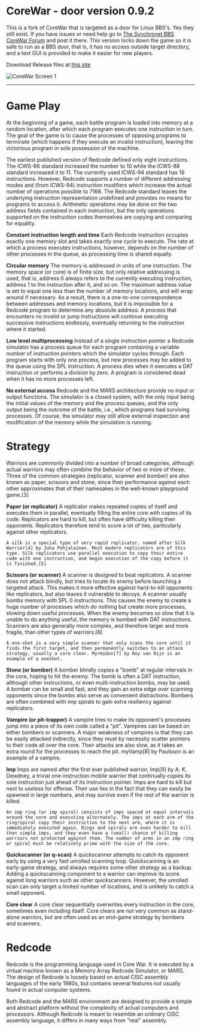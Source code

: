 CoreWar - door version 0.9.2
=======

This is a fork of CoreWar that is targeted as a door for Linux BBS's. Yes they still exist. If you have issues or need help go to [The Synchronet BBS CoreWar Forum](https://synchronetbbs.org/index.php/forum/corewar)  and post it there. This version locks down the game so it is safe to run as a BBS door, that is, it has no access outside target directory, and a text GUI is provided to make it easier for new players.

Download Release files at [this site](https://synchronetbbs.org/index.php/downloads/category/3-doors)

![CoreWar Screen 1](http://amigacity.xyz/corewar5.png  "CoreWar Screen 1")


----------------------------

**Game Play**
=======

At the beginning of a game, each battle program is loaded into memory at a random location, after which each program executes one instruction in turn. The goal of the game is to cause the processes of opposing programs to terminate (which happens if they execute an invalid instruction), leaving the victorious program in sole possession of the machine.

The earliest published version of Redcode defined only eight instructions. The ICWS-86 standard increased the number to 10 while the ICWS-88 standard increased it to 11. The currently used ICWS-94 standard has 16 instructions. However, Redcode supports a number of different addressing modes and (from ICWS-94) instruction modifiers which increase the actual number of operations possible to 7168. The Redcode standard leaves the underlying instruction representation undefined and provides no means for programs to access it. Arithmetic operations may be done on the two address fields contained in each instruction, but the only operations supported on the instruction codes themselves are copying and comparing for equality.


**Constant instruction length and time**
    Each Redcode instruction occupies exactly one memory slot and takes exactly one cycle to execute. The rate at which a process executes instructions, however, depends on the number of other processes in the queue, as processing time is shared equally.

**Circular memory**
    The memory is addressed in units of one instruction. The memory space (or core) is of finite size, but only relative addressing is used, that is, address 0 always refers to the currently executing instruction, address 1 to the instruction after it, and so on. The maximum address value is set to equal one less than the number of memory locations, and will wrap around if necessary. As a result, there is a one-to-one correspondence between addresses and memory locations, but it is impossible for a Redcode program to determine any absolute address. A process that encounters no invalid or jump instructions will continue executing successive instructions endlessly, eventually returning to the instruction where it started.

**Low level multiprocessing**
    Instead of a single instruction pointer a Redcode simulator has a process queue for each program containing a variable number of instruction pointers which the simulator cycles through. Each program starts with only one process, but new processes may be added to the queue using the SPL instruction. A process dies when it executes a DAT instruction or performs a division by zero. A program is considered dead when it has no more processes left.

**No external access**
    Redcode and the MARS architecture provide no input or output functions. The simulator is a closed system, with the only input being the initial values of the memory and the process queues, and the only output being the outcome of the battle, i.e., which programs had surviving processes. Of course, the simulator may still allow external inspection and modification of the memory while the simulation is running.



**Strategy**
=======

Warriors are commonly divided into a number of broad categories, although actual warriors may often combine the behavior of two or more of these. Three of the common strategies (replicator, scanner and bomber) are also known as paper, scissors and stone, since their performance against each other approximates that of their namesakes in the well-known playground game.[3]

**Paper (or replicator)**
    A replicator makes repeated copies of itself and executes them in parallel, eventually filling the entire core with copies of its code. Replicators are hard to kill, but often have difficulty killing their opponents. Replicators therefore tend to score a lot of ties, particularly against other replicators.
    
    A silk is a special type of very rapid replicator, named after Silk Warrior[4] by Juha Pohjalainen. Most modern replicators are of this type. Silk replicators use parallel execution to copy their entire code with one instruction, and begin execution of the copy before it is finished.[5]

**Scissors (or scanner)**
    A scanner is designed to beat replicators. A scanner does not attack blindly, but tries to locate its enemy before launching a targeted attack. This makes it more effective against hard-to-kill opponents like replicators, but also leaves it vulnerable to decoys. A scanner usually bombs memory with SPL 0 instructions. This causes the enemy to create a huge number of processes which do nothing but create more processes, slowing down useful processes. When the enemy becomes so slow that it is unable to do anything useful, the memory is bombed with DAT instructions. Scanners are also generally more complex, and therefore larger and more fragile, than other types of warriors.[6]
    
    A one-shot is a very simple scanner that only scans the core until it finds the first target, and then permanently switches to an attack strategy, usually a core clear. Myrmidon[7] by Roy van Rijn is an example of a oneshot.

**Stone (or bomber)**
    A bomber blindly copies a "bomb" at regular intervals in the core, hoping to hit the enemy. The bomb is often a DAT instruction, although other instructions, or even multi-instruction bombs, may be used. A bomber can be small and fast, and they gain an extra edge over scanning opponents since the bombs also serve as convenient distractions. Bombers are often combined with imp spirals to gain extra resiliency against replicators.

**Vampire (or pit-trapper)**
    A vampire tries to make its opponent's processes jump into a piece of its own code called a "pit". Vampires can be based on either bombers or scanners. A major weakness of vampires is that they can be easily attacked indirectly, since they must by necessity scatter pointers to their code all over the core. Their attacks are also slow, as it takes an extra round for the processes to reach the pit. myVamp[8] by Paulsson is an example of a vampire.

**Imp**
    Imps are named after the first ever published warrior, Imp[9] by A. K. Dewdney, a trivial one-instruction mobile warrior that continually copies its sole instruction just ahead of its instruction pointer. Imps are hard to kill but next to useless for offense. Their use lies in the fact that they can easily be spawned in large numbers, and may survive even if the rest of the warrior is killed.
    
    An imp ring (or imp spiral) consists of imps spaced at equal intervals around the core and executing alternately. The imps at each arm of the ring/spiral copy their instruction to the next arm, where it is immediately executed again. Rings and spirals are even harder to kill than simple imps, and they even have a (small) chance of killing warriors not protected against them. The number of arms in an imp ring or spiral must be relatively prime with the size of the core.

**Quickscanner (or q-scan)**
    A quickscanner attempts to catch its opponent early by using a very fast unrolled scanning loop. Quickscanning is an early-game strategy, and always requires some other strategy as a backup. Adding a quickscanning component to a warrior can improve its score against long warriors such as other quickscanners. However, the unrolled scan can only target a limited number of locations, and is unlikely to catch a small opponent.

**Core clear**
    A core clear sequentially overwrites every instruction in the core, sometimes even including itself. Core clears are not very common as stand-alone warriors, but are often used as an end-game strategy by bombers and scanners.
    
    
    
**Redcode**
=======
Redcode is the programming language used in Core War. It is executed by a virtual machine known as a Memory Array Redcode Simulator, or MARS. The design of Redcode is loosely based on actual CISC assembly languages of the early 1980s, but contains several features not usually found in actual computer systems.

Both Redcode and the MARS environment are designed to provide a simple and abstract platform without the complexity of actual computers and processors. Although Redcode is meant to resemble an ordinary CISC assembly language, it differs in many ways from "real" assembly.
